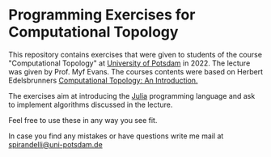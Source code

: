# Programming Exercises for Computational Topology
This repository contains exercises that were given to students of the course "Computational Topology" at [University of Potsdam](https://www.uni-potsdam.de/de/) in 2022. The lecture was given by Prof. Myf Evans. The courses contents were based on Herbert Edelsbrunners [Computational Topology: An Introduction.](https://www.maths.ed.ac.uk/~v1ranick/papers/edelcomp.pdf)

The exercises aim at introducing the [Julia](https://julialang.org/) programming language and ask to implement algorithms discussed in the lecture.  

Feel free to use these in any way you see fit.

In case you find any mistakes or have questions write me mail at spirandelli@uni-potsdam.de 
